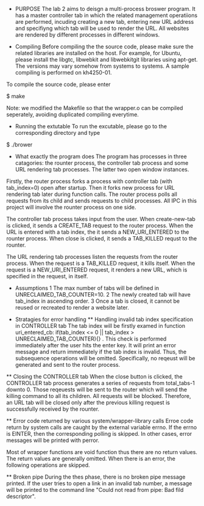* PURPOSE
The lab 2 aims to deisgn a multi-process broswer program. It has a master controller tab in which the related management operatiions are performed, incuding creating a new tab, entering new URL address and specifiyng which tab will be used to render the URL. All websites are rendered by different processes in different windows.

* Compiling
Before compiling the the source code, please make sure the related libraries are installed on the host. For example, for Ubuntu, please install the libgtc, libwebkit and libwebkitgit libraries using apt-get. The versions may vary somehow from systems to systems. A sample compiling is performed on kh4250-01.

To compile the source code, please enter

$ make

Note: we modified the Makefile so that the wrapper.o can be compiled seperately, avoiding duplicated compiling everytime.

* Running the extutable
To run the excutable, please go to the corresponding directory and type

$ ./brower

* What exactly the program does
The program has processes in three catagories: the rounter process, the controller tab process and some URL rendering tab processes. The latter two open window instances.

Firstly, the router process forks a process with controller tab (with tab_index=0) open after startup. Then it forks new process for URL rendering tab later during function calls. The router process polls all requests from its child and sends requests to child processes. All IPC in this project will involve the rounter process on one side.

The controller tab process takes input from the user. When create-new-tab is clicked, it sends a CREATE_TAB request to the router process. When the URL is entered with a tab index, the it sends a NEW_URI_ENTERED to the rounter process. When close is clicked, it sends a TAB_KILLED requst to the rounter.

The URL rendering tab processes listen the requests from the router process. When the request is a TAB_KILLED request, it kills itself. When the request is a NEW_URI_ENTERED request, it renders a new URL, which is specified in the request, in itself.

* Assumptions
1 The max number of tabs will be defined in UNRECLAIMED_TAB_COUNTER=10.
2 The newly created tab will have tab_index in ascending order.
3 Once a tab is closed, it cannot be reused or recreated to render a website later.

* Stratagies for error handling
** Handling invalid tab index specification in CONTROLLER tab
The tab index will be firstly examed in function uri_entered_cb: 	if(tab_index <= 0 || tab_index > UNRECLAIMED_TAB_COUNTER){} . This check is performed immediately after the user hits the enter key. It will print an error message and return immediately if the tab index is invalid. Thus, the subsequence operations will be omitted. Specifically, no reqeust will be generated and sent to the router process.


** Closing the CONTROLLER tab
When the close button is clicked, the CONTROLLER tab process generates a series of requests from total_tabs-1 downto 0. Those reqeuests will be sent to the router which will send the killing command to all its children. All requests will be blocked. Therefore, an URL tab will be closed only after the previous killing request is successfully received by the rounter.

** Error code returned by various system/wrapper-library calls
Erroe code return by system calls are caught by the external variable errno. If the errno is EINTER, then the corresponding polling is skipped. In other cases, error messages will be printed with perror.

Most of wrapper functions are void function thus there are no return values. The return values are generally omitted. When there is an error, the following operations are skipped.


** Broken pipe
During the thes phase, there is no broken pipe message printed. If the user tries to open a link in an invalid tab number, a message will be printed to the command line "Could not read from pipe: Bad fild descriptor".
